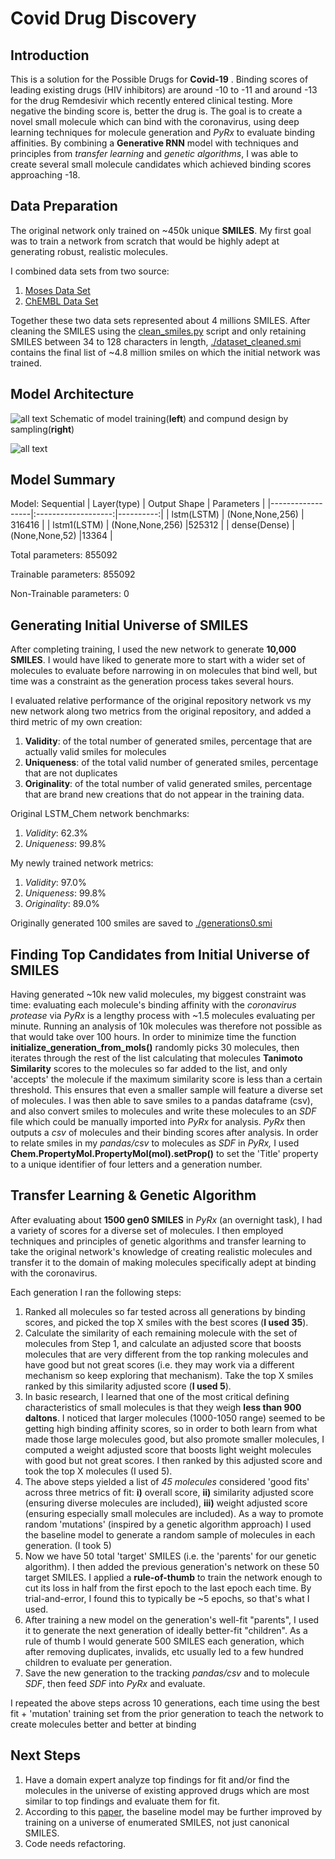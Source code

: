 # Covid Drug Discovery


## Introduction
This is a solution for the Possible Drugs for **Covid-19** . Binding scores of leading existing drugs (HIV inhibitors) are around -10 to -11  and around -13 for the drug Remdesivir which recently entered clinical testing. More negative the binding score is, better the drug is. The goal is to create a novel small molecule which can bind with the coronavirus, using deep learning techniques for molecule generation and *PyRx* to evaluate binding affinities. By combining a **Generative RNN** model with techniques and principles from *transfer learning* and *genetic algorithms*, I was able to create several small molecule candidates which achieved binding scores approaching -18.

## Data Preparation

The original network only trained on ~450k unique **SMILES**. My first goal was to train a network from scratch that would be highly adept at generating robust, realistic molecules.

I combined data sets from two source:

 1. [Moses Data Set](https://github.com/molecularsets/moses)
 2. [ChEMBL Data Set](https://www.ebi.ac.uk/chembl/)
 
Together these two data sets represented about 4 millions SMILES. After cleaning the SMILES using the [clean_smiles.py](https://github.com/Luckygyana/Corona-Drug-Discovery/blob/master/clean_smiles.py) script and only retaining SMILES between 34 to 128 characters in length, [./dataset_cleaned.smi](https://github.com/Luckygyana/Corona-Drug-Discovery/blob/master/dataset_cleaned.smi) contains the final list of ~4.8 million smiles on which the initial network was trained.

 
## Model Architecture
![all text](https://onlinelibrary.wiley.com/cms/asset/e8c33e80-1633-4bfc-86da-7078c633b74c/minf201700111-toc-0001-m.jpg)
Schematic of model training(**left**) and compund design by sampling(**right**)




![all text](https://miro.medium.com/max/670/1*oa8X-Rn9AtmO2ZBEg76DTg.jpeg)

## Model Summary 
Model: Sequential
| Layer(type)      | Output Shape     | Parameters    |
|------------------|:-------------------:|----------:|
| lstm(LSTM)       | (None,None,256)   | 316416       |
| lstm1(LSTM)     | (None,None,256) |525312 |
| dense(Dense)    |(None,None,52)  |13364  |

Total parameters: 855092

Trainable parameters: 855092

Non-Trainable parameters: 0

## Generating Initial Universe of SMILES

After completing training, I used the new network to generate **10,000 SMILES**. I would have liked to generate more to start with a wider set of molecules to evaluate before narrowing in on molecules that bind well, but time was a constraint as the generation process takes several hours.

I evaluated relative performance of the original repository network vs my new network along two metrics from the original repository, and added a third metric of my own creation:
  1.  **Validity**: of the total number of generated smiles, percentage that are actually valid smiles for molecules
  2.  **Uniqueness**: of the total valid number of generated smiles, percentage that are not duplicates 
  3.  **Originality**: of the total number of valid generated smiles, percentage that are brand new creations that do not appear in the training data.
 
 Original LSTM_Chem network benchmarks: 
 1. *Validity*: 62.3% 
 2. *Uniqueness*: 99.8% 

My newly trained network metrics: 
1. *Validity*: 97.0% 
2. *Uniqueness*: 99.8% 
3. *Originality*: 89.0% 

Originally generated 100 smiles are saved to [./generations0.smi](https://github.com/Luckygyana/Corona-Drug-Discovery/blob/master/generations0.smi)

## Finding Top Candidates from Initial Universe of SMILES

Having generated ~10k new valid molecules, my biggest constraint was time: evaluating each molecule's binding affinity with the *coronavirus protease* via *PyRx* is a lengthy process with ~1.5 molecules evaluating per minute. Running an analysis of 10k molecules was therefore not possible as that would take over 100 hours. In order to minimize time the function **initialize_generation_from_mols()** randomly picks 30 molecules, then iterates through the rest of the list calculating that molecules **Tanimoto Similarity** scores to the molecules so far added to the list, and only 'accepts' the molecule if the maximum similarity score is less than a certain threshold. This ensures that even a smaller sample will feature a diverse set of molecules. I was then able to save smiles to a pandas dataframe (csv), and also convert smiles to molecules and write these molecules to an *SDF* file which could be manually imported into *PyRx* for analysis. *PyRx* then outputs a *csv* of molecules and their binding scores after analysis. In order to relate smiles in my *pandas/csv* to molecules as *SDF* in *PyRx,* I used **Chem.PropertyMol.PropertyMol(mol).setProp()** to set the 'Title' property to a unique identifier of four letters and a generation number.


## Transfer Learning & Genetic Algorithm

After evaluating about **1500 gen0 SMILES** in *PyRx* (an overnight task), I had a variety of scores for a diverse set of molecules. I then employed techniques and principles of genetic algorithms and transfer learning to take the original network's knowledge of creating realistic molecules and transfer it to the domain of making molecules specifically adept at binding with the coronavirus.

Each generation I ran the following steps:

 1. Ranked all molecules so far tested across all generations by binding scores, and picked the top X smiles with the best scores (**I used 35**).
 2. Calculate the similarity of each remaining molecule with the set of molecules from Step 1, and calculate an adjusted score that boosts molecules that are very different from the top ranking molecules and have good but not great scores (i.e. they may work via a different mechanism so keep exploring that mechanism). Take the top X smiles ranked by this similarity adjusted score (**I used 5**).
 3. In basic research, I learned that one of the most critical defining characteristics of small molecules is that they weigh **less than 900 daltons**. I noticed that larger molecules (1000-1050 range) seemed to be getting high binding affinity scores, so in order to both learn from what made those large molecules good, but also promote smaller molecules, I computed a weight adjusted score that boosts light weight molecules with good but not great scores. I then ranked by this adjusted score and took the top X molecules (I used 5).
 4. The above steps yielded a list of *45 molecules* considered 'good fits' across three metrics of fit: 
	 **i)** overall score, 
	 **ii)** similarity adjusted score (ensuring diverse molecules are included), 
	**iii)** weight adjusted score (ensuring especially small molecules are included).
	 As a way to promote random 'mutations' (inspired by a genetic algorithm approach) I used the baseline model to generate a random sample of molecules in each generation. (I took 5)
  5. Now we have 50 total 'target' SMILES (i.e. the 'parents' for our genetic algorithm). I then added the previous generation's network on these 50 target SMILES. I applied a **rule-of-thumb** to train the network enough to cut its loss in half from the first epoch to the last epoch each time. By trial-and-error, I found this to typically be ~5 epochs, so that's what I used. 
  6. After training a new model on the generation's well-fit "parents", I used it to generate the next generation of ideally better-fit "children". As a rule of thumb I would generate 500 SMILES each generation, which after removing duplicates, invalids, etc usually led to a few hundred children to evaluate per generation.
  7. Save the new generation to the tracking *pandas/csv* and to molecule *SDF*, then feed *SDF* into *PyRx* and evaluate.


I repeated the above steps across 10 generations, each time using the best fit + 'mutation' training set from the prior generation to teach the network to create molecules better and better at binding

## Next Steps

 
1. Have a domain expert analyze top findings for fit and/or find the molecules in the universe of existing approved drugs which are most similar to top findings and evaluate them for fit.
 2. According to this [paper](https://arxiv.org/pdf/1703.07076.pdf), the baseline model may be further improved by training on a universe of enumerated SMILES, not just canonical SMILES.
  3. Code needs refactoring.

